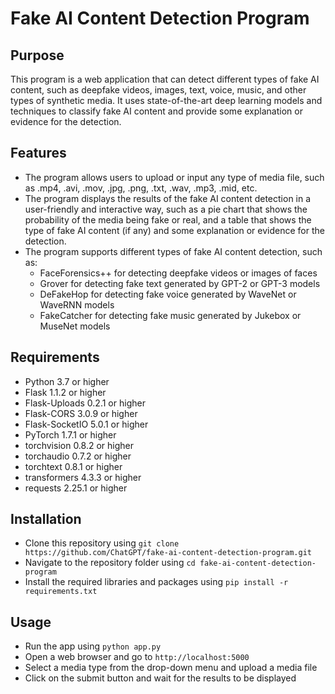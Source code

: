 # Fake AI Content Detection Program

## Purpose

This program is a web application that can detect different types of fake AI content, such as deepfake videos, images, text, voice, music, and other types of synthetic media. It uses state-of-the-art deep learning models and techniques to classify fake AI content and provide some explanation or evidence for the detection.

## Features

- The program allows users to upload or input any type of media file, such as .mp4, .avi, .mov, .jpg, .png, .txt, .wav, .mp3, .mid, etc.
- The program displays the results of the fake AI content detection in a user-friendly and interactive way, such as a pie chart that shows the probability of the media being fake or real, and a table that shows the type of fake AI content (if any) and some explanation or evidence for the detection.
- The program supports different types of fake AI content detection, such as:
  - FaceForensics++ for detecting deepfake videos or images of faces
  - Grover for detecting fake text generated by GPT-2 or GPT-3 models
  - DeFakeHop for detecting fake voice generated by WaveNet or WaveRNN models
  - FakeCatcher for detecting fake music generated by Jukebox or MuseNet models

## Requirements

- Python 3.7 or higher
- Flask 1.1.2 or higher
- Flask-Uploads 0.2.1 or higher
- Flask-CORS 3.0.9 or higher
- Flask-SocketIO 5.0.1 or higher
- PyTorch 1.7.1 or higher
- torchvision 0.8.2 or higher
- torchaudio 0.7.2 or higher
- torchtext 0.8.1 or higher
- transformers 4.3.3 or higher
- requests 2.25.1 or higher

## Installation

- Clone this repository using `git clone https://github.com/ChatGPT/fake-ai-content-detection-program.git`
- Navigate to the repository folder using `cd fake-ai-content-detection-program`
- Install the required libraries and packages using `pip install -r requirements.txt`

## Usage

- Run the app using `python app.py`
- Open a web browser and go to `http://localhost:5000`
- Select a media type from the drop-down menu and upload a media file
- Click on the submit button and wait for the results to be displayed
